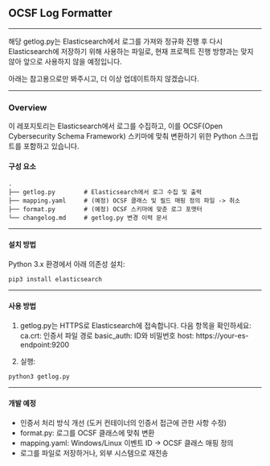 ## OCSF Log Formatter

---

해당 getlog.py는 Elasticsearch에서 로그를 가져와 정규화 진행 후 다시 Elasticsearch에 저장하기 위해 사용하는 파일로,
현재 프로젝트 진행 방향과는 맞지 않아 앞으로 사용하지 않을 예정입니다.

아래는 참고용으로만 봐주시고, 더 이상 업데이트하지 않겠습니다.

---

### Overview
이 레포지토리는 Elasticsearch에서 로그를 수집하고, 이를 OCSF(Open Cybersecurity Schema Framework) 스키마에 맞춰 변환하기 위한 Python 스크립트를 포함하고 있습니다.

#### 구성 요소
```
.
├── getlog.py        # Elasticsearch에서 로그 수집 및 출력
├── mapping.yaml     # (예정) OCSF 클래스 및 필드 매핑 정의 파일 -> 취소
├── format.py        # (예정) OCSF 스키마에 맞춘 로그 포맷터
└── changelog.md     # getlog.py 변경 이력 문서
```

---

#### 설치 방법
Python 3.x 환경에서 아래 의존성 설치:
  
  ```bash
  pip3 install elasticsearch
  ```

---

#### 사용 방법
1. getlog.py는 HTTPS로 Elasticsearch에 접속합니다. 다음 항목을 확인하세요:
  ca.crt: 인증서 파일 경로
  basic_auth: ID와 비밀번호
  host: https://your-es-endpoint:9200

2. 실행:
  ```bash
  python3 getlog.py
  ```

---

#### 개발 예정
- 인증서 처리 방식 개선 (도커 컨테이너의 인증서 접근에 관한 사항 수정)
- format.py: 로그를 OCSF 클래스에 맞춰 변환
- mapping.yaml: Windows/Linux 이벤트 ID → OCSF 클래스 매핑 정의
- 로그를 파일로 저장하거나, 외부 시스템으로 재전송

